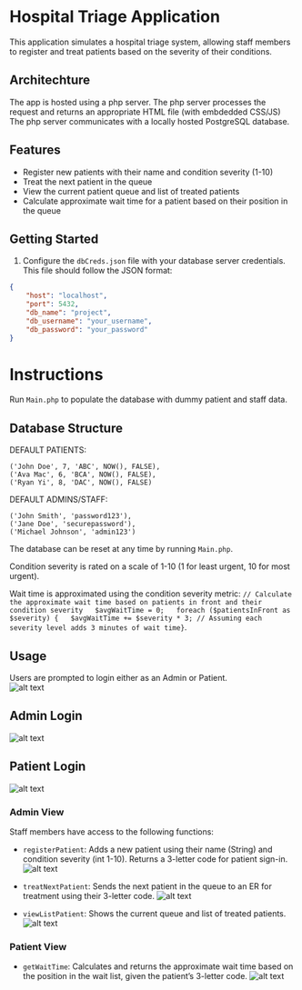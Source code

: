 # Hospital Triage Application

This application simulates a hospital triage system, allowing staff members to register and treat patients based on the severity of their conditions.

## Architechture
The app is hosted using a php server. The php server processes the request and returns an appropriate HTML file (with embdedded CSS/JS)
The php server communicates with a locally hosted PostgreSQL database. 


## Features

- Register new patients with their name and condition severity (1-10)
- Treat the next patient in the queue
- View the current patient queue and list of treated patients
- Calculate approximate wait time for a patient based on their position in the queue

## Getting Started

1. Configure the `dbCreds.json` file with your database server credentials. This file should follow the JSON format:

```json
{
    "host": "localhost",
    "port": 5432,
    "db_name": "project",
    "db_username": "your_username",
    "db_password": "your_password"
}
```

# Instructions
Run `Main.php` to populate the database with dummy patient and staff data.

## Database Structure

DEFAULT PATIENTS:

    ('John Doe', 7, 'ABC', NOW(), FALSE),
    ('Ava Mac', 6, 'BCA', NOW(), FALSE),
    ('Ryan Yi', 8, 'DAC', NOW(), FALSE)

DEFAULT ADMINS/STAFF:

    ('John Smith', 'password123'),
    ('Jane Doe', 'securepassword'),
    ('Michael Johnson', 'admin123')


The database can be reset at any time by running `Main.php`.

Condition severity is rated on a scale of 1-10 (1 for least urgent, 10 for most urgent).

Wait time is approximated using the condition severity metric: 
`// Calculate the approximate wait time based on patients in front and their condition severity  
    $avgWaitTime = 0;  
    foreach ($patientsInFront as $severity) {  
    $avgWaitTime += $severity * 3; // Assuming each severity level adds 3 minutes of wait time}`.  

## Usage
Users are prompted to login either as an Admin or Patient.  
![alt text](images/welcome.png)

## Admin Login
![alt text](images/admin_login.png)


## Patient Login
![alt text](images/patient_login.png)

### Admin View
Staff members have access to the following functions:


- `registerPatient`: Adds a new patient using their name (String) and condition severity (int 1-10). Returns a 3-letter code for patient sign-in.
![alt text](images/register.png)

- `treatNextPatient`: Sends the next patient in the queue to an ER for treatment using their 3-letter code.
![alt text](images/next_patient.png)

- `viewListPatient`: Shows the current queue and list of treated patients.
![alt text](images/patient_list.png)

### Patient View
- `getWaitTime`: Calculates and returns the approximate wait time based on the position in the wait list, given the patient’s 3-letter code.
![alt text](images/patient_index.png)

